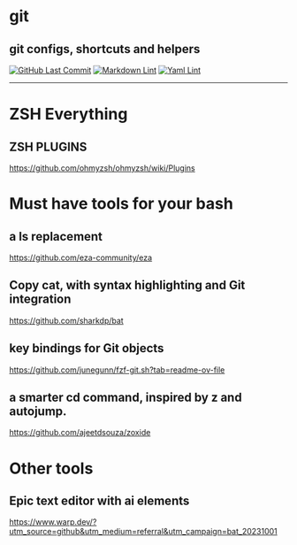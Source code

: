 # git
## git configs, shortcuts and helpers

[![GitHub Last Commit](https://img.shields.io/github/last-commit/curtisdingdong/git?logo=github)](https://github.com/curtisdingdong/bash/commits/master)
[![Markdown Lint](https://github.com/curtisdingdong/bash/actions/workflows/markdown.yaml/badge.svg)](https://github.com/curtisdingdong/bash/actions/workflows/markdown.yaml)
[![Yaml Lint](https://github.com/curtisdingdong/bash/actions/workflows/yamllint.yaml/badge.svg)](https://github.com/curtisdingdong/bash/actions/workflows/yamllint.yaml)


---

# ZSH Everything
## ZSH PLUGINS 
https://github.com/ohmyzsh/ohmyzsh/wiki/Plugins



# Must have tools for your bash

## a ls replacement 
https://github.com/eza-community/eza

## Copy cat, with syntax highlighting and Git integration
https://github.com/sharkdp/bat

## key bindings for Git objects
https://github.com/junegunn/fzf-git.sh?tab=readme-ov-file

## a smarter cd command, inspired by z and autojump.
https://github.com/ajeetdsouza/zoxide

# Other tools 

## Epic text editor with ai elements
https://www.warp.dev/?utm_source=github&utm_medium=referral&utm_campaign=bat_20231001